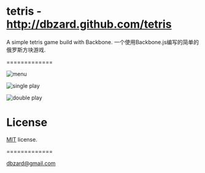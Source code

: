 tetris - http://dbzard.github.com/tetris
=============

A simple tetris game build with Backbone. 一个使用Backbone.js编写的简单的俄罗斯方块游戏.

=============

![menu](https://raw.github.com/dbzard/tetris/master/screenshots/menu.jpg)


![single play](https://raw.github.com/dbzard/tetris/master/screenshots/single.jpg)


![double play](https://raw.github.com/dbzard/tetris/master/screenshots/double.jpg)


License
=======

[MIT](http://en.wikipedia.org/wiki/MIT_License) license.

=============

dbzard@gmail.com